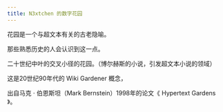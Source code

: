```yaml
---
title: N3xtchen 的数字花园
---
```


花园是一个与超文本有关的古老隐喻。

那些熟悉历史的人会认识到这一点。

二十世纪中叶的交叉小径的花园。（博尔赫斯的小说，引发超文本小说的领域）

这是20世纪90年代的 Wiki Gardener 概念，

出自马克 · 伯恩斯坦（Mark Bernstein）1998年的论文《 Hypertext Gardens 》。
